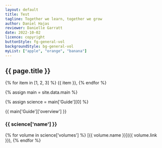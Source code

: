 ```yaml
---
layout: default
title: Test
tagline: Together we learn, together we grow
author: Daniel Hajas
reviewer: Danielle Garratt
date: 2022-10-02
licence: copyright
buttonStyle: fg-general-vol
backgroundStyle: bg-general-vol
myList: ["apple", "orange", "banana"]
---
```


## {{ page.title }}

{% for item in [1, 2, 3] %}
{{ item }}, 
{% endfor %}



{% assign main = site.data.main %}

{% assign science =  main['Guide'][0] %}

{{ main['Guide']['overview'] }}

### {{ science['name'] }}

{% for volume in science['volumes'] %}
[{{ volume.name }}]({{ volume.link }}),
{% endfor %}
